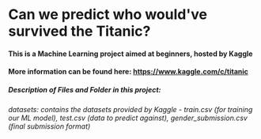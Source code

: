 # Can we predict who would've survived the Titanic?
#### This is a Machine Learning project aimed at beginners, hosted by Kaggle
#### More information can be found here: https://www.kaggle.com/c/titanic

##### Description of Files and Folder in this project:

###### datasets: contains the datasets provided by Kaggle - train.csv (for training our ML model), test.csv (data to predict against), gender_submission.csv (final submission format)

###### 



